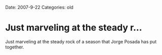 Date: 2007-9-22
Categories: old

# Just marveling at the steady r…

Just marveling at the steady rock of a season that Jorge Posada has put together.

